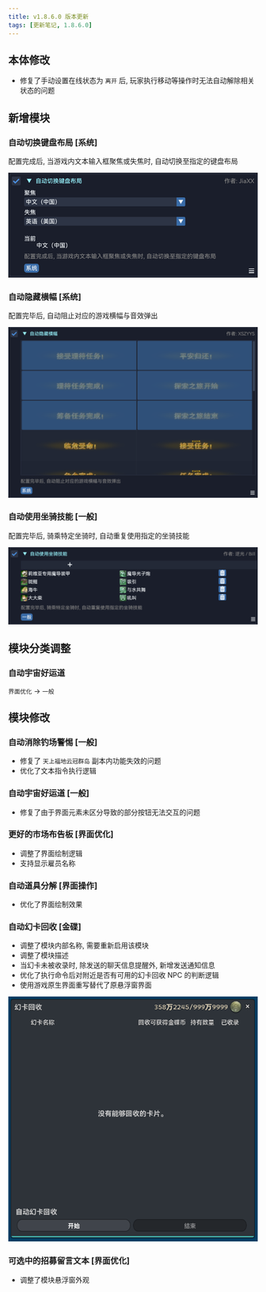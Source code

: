 ```yaml
---
title: v1.8.6.0 版本更新
tags: [更新笔记, 1.8.6.0]
---
```


## 本体修改

- 修复了手动设置在线状态为 `离开` 后, 玩家执行移动等操作时无法自动解除相关状态的问题

## 新增模块

### 自动切换键盘布局 [系统]

配置完成后, 当游戏内文本输入框聚焦或失焦时, 自动切换至指定的键盘布局

![AutoChangeKeyboardLayout](/assets/Changelog/1.8.6.0/AutoChangeKeyboardLayout.png)

### 自动隐藏横幅 [系统]

配置完毕后, 自动阻止对应的游戏横幅与音效弹出

![AutoHideBanners](/assets/Changelog/1.8.6.0/AutoHideBanners.png)

### 自动使用坐骑技能 [一般]

配置完毕后, 骑乘特定坐骑时, 自动重复使用指定的坐骑技能

![AutoUseMountAction](/assets/Changelog/1.8.6.0/AutoUseMountAction.png)

## 模块分类调整

### 自动宇宙好运道

`界面优化` → `一般`

## 模块修改

### 自动消除钓场警惕 [一般]

- 修复了 `天上福地云冠群岛` 副本内功能失效的问题
- 优化了文本指令执行逻辑

### 自动宇宙好运道 [一般]

- 修复了由于界面元素未区分导致的部分按钮无法交互的问题

### 更好的市场布告板 [界面优化]

- 调整了界面绘制逻辑
- 支持显示雇员名称

### 自动道具分解 [界面操作]

- 优化了界面绘制效果

### 自动幻卡回收 [金碟]

- 调整了模块内部名称, 需要重新启用该模块
- 调整了模块描述
- 当幻卡未被收录时, 除发送的聊天信息提醒外, 新增发送通知信息
- 优化了执行命令后对附近是否有可用的幻卡回收 NPC 的判断逻辑
- 使用游戏原生界面重写替代了原悬浮窗界面

![AutoSellCards-UI](/assets/Changelog/1.8.6.0/AutoSellCards-UI.png)

### 可选中的招募留言文本 [界面优化]

- 调整了模块悬浮窗外观